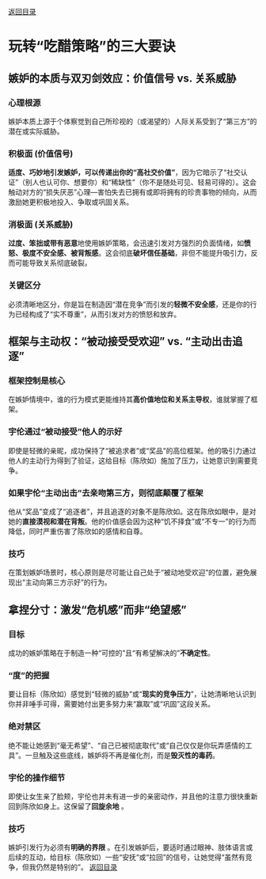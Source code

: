 [返回目录](/README.md)

# 玩转“吃醋策略”的三大要诀

## 嫉妒的本质与双刃剑效应：价值信号 vs. 关系威胁

### 心理根源

嫉妒本质上源于个体察觉到自己所珍视的（或渴望的）人际关系受到了“第三方”的潜在或实际威胁。

### 积极面 (价值信号)

**适度、巧妙地引发嫉妒，可以传递出你的“高社交价值”**，因为它暗示了“社交认证”（别人也认可你、想要你）和“稀缺性”（你不是随处可见、轻易可得的）。这会触动对方的“损失厌恶”心理—害怕失去已拥有或即将拥有的珍贵事物的倾向，从而激励她更积极地投入、争取或巩固关系。

### 消极面 (关系威胁)

**过度、笨拙或带有恶意**地使用嫉妒策略，会迅速引发对方强烈的负面情绪，如**愤怒、极度不安全感、被背叛感**。这会彻底**破坏信任基础**，非但不能提升吸引力，反而可能导致关系彻底破裂。

### 关键区分

必须清晰地区分，你是旨在制造因“潜在竞争”而引发的**轻微不安全感**，还是你的行为已经构成了“实不尊重”，从而引发对方的愤怒和放弃。 

## 框架与主动权：“被动接受受欢迎” vs. “主动出击追逐”

### 框架控制是核心

在嫉妒情境中，谁的行为模式更能维持其**高价值地位和关系主导权**，谁就掌握了框架。

### 宇伦通过“被动接受”他人的示好

即使是轻微的亲昵，成功保持了“被追求者”或“奖品”的高位框架。他的吸引力通过他人的主动行为得到了验证，这给目标（陈欣如）施加了压力，让她意识到需要竞争。

### 如果宇伦“主动出击”去亲吻第三方，则彻底颠覆了框架

他从“奖品”变成了“追逐者”，并且追逐的对象不是陈欣如。这在陈欣如眼中，是对她的**直接漠视和潜在背叛**。他的价值感会因为这种“饥不择食”或“不专一”的行为而降低，同时严重伤害了陈欣如的感情和自尊。

### 技巧

在策划嫉妒场景时，核心原则是尽可能让自己处于“被动地受欢迎”的位置，避免展现出“主动向第三方示好”的行为。

## 拿捏分寸：激发“危机感”而非“绝望感”

### 目标

成功的嫉妒策略在于制造一种“可控的”且“有希望解决的”**不确定性**。

### “度”的把握

要让目标（陈欣如）感觉到“轻微的威胁”或“**现实的竞争压力**”，让她清晰地认识到你并非唾手可得，需要她付出更多努力来“赢取”或“巩固”这段关系。

### 绝对禁区

绝不能让她感到“毫无希望”、“自己已被彻底取代”或“自己仅仅是你玩弄感情的工具”。一旦触及这些底线，嫉妒将不再是催化剂，而是**毁灭性的毒药**。

### 宇伦的操作细节

即使让女生亲了脸颊，宇伦也并未有进一步的亲密动作，并且他的注意力很快重新回到陈欣如身上。这保留了**回旋余地** 。

### 技巧

嫉妒引发行为必须有**明确的界限** 。在引发嫉妒后，要适时通过眼神、肢体语言或后续的互动，给目标（陈欣如）一些“安抚”或“拉回”的信号，让她觉得“虽然有竞争，但我仍然是特别的”。
[返回目录](/README.md)